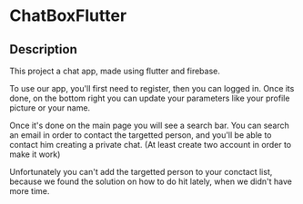 # ChatBoxFlutter

## Description

This project a chat app, made using flutter and firebase.

To use our app, you'll first need to register, then you can logged in. Once its done, on the bottom right you can update your parameters like your profile picture or your name.

Once it's done on the main page you will see a search bar. You can search an email in order to contact the targetted person, and you'll be able to contact him creating a private chat. (At least create two account in order to make it work)

Unfortunately you can't add the targetted person to your conctact list, because we found the solution on how to do hit lately, when we didn't have more time.
